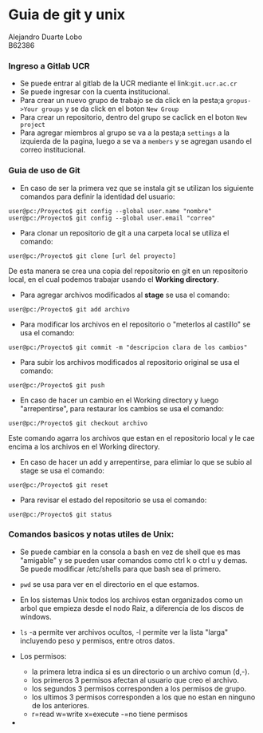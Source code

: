 # Guia de git y unix 
  
Alejandro Duarte Lobo  
B62386  
  
### Ingreso a Gitlab UCR
* Se puede entrar al gitlab de la UCR mediante el link:`git.ucr.ac.cr`
* Se puede ingresar con la cuenta institucional.
* Para crear un nuevo grupo de trabajo se da click en la pesta;a `gropus->Your groups` y se da click en el boton `New Group`
* Para crear un repositorio, dentro del grupo se caclick en el boton `New project`
* Para agregar miembros al grupo se va a la pesta;a `settings` a la izquierda de la pagina, luego a se va a `members` y se agregan usando el correo institucional.
  
### Guia de uso de Git
* En caso de ser la primera vez que se instala git se utilizan los siguiente comandos para definir la identidad del usuario:
```console
user@pc:/Proyecto$ git config --global user.name "nombre"
user@pc:/Proyecto$ git config --global user.email "correo"

```
* Para clonar un repositorio de git a una carpeta local se utiliza el comando:
```console
user@pc:/Proyecto$ git clone [url del proyecto]

```
De esta manera se crea una copia del repositorio en git en un repositorio local, en el cual podemos trabajar usando el **Working directory**.  
* Para agregar archivos modificados al **stage** se usa el comando:  
```console
user@pc:/Proyecto$ git add archivo

```
* Para modificar los archivos en el repositorio o "meterlos al castillo" se usa el comando:
 ```console
user@pc:/Proyecto$ git commit -m "descripcion clara de los cambios"

```
* Para subir los archivos modificados al repositorio original se usa el comando:
```console
user@pc:/Proyecto$ git push

```
  
* En caso de hacer un cambio en el Working directory y luego "arrepentirse", para restaurar los cambios se usa el comando:
```console
user@pc:/Proyecto$ git checkout archivo

```
Este comando agarra los archivos que estan en el repositorio local y le cae encima a los archivos en el Working directory.  
* En caso de hacer un add y arrepentirse, para elimiar lo que se subio al stage se usa el comando:
```console
user@pc:/Proyecto$ git reset

```
* Para revisar el estado del repositorio se usa el comando:
```console
user@pc:/Proyecto$ git status

```
  
### Comandos basicos y notas utiles de Unix:
* Se puede cambiar en la consola a bash en vez de shell que es mas "amigable" y se pueden usar comandos como ctrl k o ctrl u y demas.  
Se puede modificar /etc/shells para que bash sea el primero.  
  
   
* `pwd` se usa para ver en el directorio en el que estamos.  
  
  
* En los sistemas Unix todos los archivos estan organizados como un arbol que empieza desde el nodo Raiz, a diferencia de los discos de windows.
  
    
* `ls` -a permite ver archivos ocultos, -l permite ver la lista "larga" incluyendo peso y permisos, entre otros datos.
  
  
* Los permisos:
    * la primera letra indica si es un directorio o un archivo comun (d,-).
    * los primeros 3 permisos afectan al usuario que creo el archivo.
    * los segundos 3 permisos corresponden a los permisos de grupo.
    * los ultimos 3 permisos corresponden a los que no estan en ninguno de los anteriores.
    * r=read w=write x=execute -=no tiene permisos
  
  
* 

